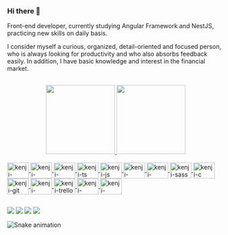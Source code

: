 ### Hi there 👋

<p>Front-end developer, currently studying Angular Framework  and NestJS, practicing new skills on daily basis.</p>
<p>I consider myself a curious, organized, detail-oriented and focused person, who is always looking for productivity and who also absorbs feedback easily. In addition, I have basic knowledge and interest in the financial market.</p>

##

<div align="center">
  <a href="https://github.com/iwatanikenji" target="_blank">
  <img height="160em" src="https://github-readme-stats.vercel.app/api?username=iwatanikenji&show_icons=true&theme=apprentice&include_all_commits=true&count_private=true"/>
  <img height="160em" src="https://github-readme-stats.vercel.app/api/top-langs/?username=iwatanikenji&layout=compact&langs_count=7&theme=apprentice "/>
</div>
  
<div style="display: inline_block"><br>
  <img align="center" alt="kenji-nextjs" height="37,5" width="50" src="https://cdn.jsdelivr.net/gh/devicons/devicon/icons/nextjs/nextjs-original.svg" />
  <img align="center" alt="kenji-reactjs" height="37,5" width="50" src="https://cdn.jsdelivr.net/gh/devicons/devicon/icons/react/react-original.svg" />
  <img align="center" alt="kenji-angular" height="37,5" width="50" src="https://cdn.jsdelivr.net/gh/devicons/devicon/icons/angularjs/angularjs-plain.svg" />

  <img align="center" alt="kenji-ts" height="37,5" width="50" src="https://cdn.jsdelivr.net/gh/devicons/devicon/icons/typescript/typescript-plain.svg" />
  <img align="center" alt="kenji-js" height="37,5" width="50" src="https://cdn.jsdelivr.net/gh/devicons/devicon/icons/javascript/javascript-plain.svg" />
  
  <img align="center" alt="kenji-nestjs" height="37,5" width="50" src="https://cdn.jsdelivr.net/gh/devicons/devicon/icons/nestjs/nestjs-plain.svg" />
  <img align="center" alt="kenji-nodejs" height="37,5" width="50" src="https://cdn.jsdelivr.net/gh/devicons/devicon/icons/nodejs/nodejs-plain.svg" />
  
  <img align="center" alt="kenji-sass" height="37,5" width="50" src="https://cdn.jsdelivr.net/gh/devicons/devicon/icons/sass/sass-original.svg" />
  
  <img align="center" alt="kenji-c" height="37,5" width="50" src="https://cdn.jsdelivr.net/gh/devicons/devicon/icons/c/c-plain.svg" />
  <img align="center" alt="kenji-git" height="37,5" width="50" src="https://cdn.jsdelivr.net/gh/devicons/devicon/icons/git/git-plain.svg" />
  <img align="center" alt="kenji-figma" height="37,5" width="50" src="https://cdn.jsdelivr.net/gh/devicons/devicon/icons/figma/figma-original.svg"/>
  <img align="center" alt="kenji-trello" height="37,5" width="50" src="https://cdn.jsdelivr.net/gh/devicons/devicon/icons/trello/trello-plain.svg"/>
  
  <img align="center" alt="kenji-mongodb" height="37,5" width="50" src="https://cdn.jsdelivr.net/gh/devicons/devicon/icons/mongodb/mongodb-original.svg" />
  <img align="center" alt="kenji-firebase" height="37,5" width="50" src="https://cdn.jsdelivr.net/gh/devicons/devicon/icons/firebase/firebase-plain.svg" />
</div>
  
  ##
  
<div> 
  <a href = "https://www.linkedin.com/in/kleverson-kenji-iwatani/"><img src="https://img.shields.io/badge/LinkedIn-0077B5?style=for-the-badge&logo=linkedin&logoColor=white" target="_blank"></a>
  <a href = "mailto:kleverson@alunos.utfpr.edu.br"><img src="https://img.shields.io/badge/Gmail-D14836?style=for-the-badge&logo=gmail&logoColor=white" target="_blank"></a>
  <a href="https://instagram.com/kleverson.iwatani" target="_blank"><img src="https://img.shields.io/badge/-Instagram-%23E4405F?style=for-the-badge&logo=instagram&logoColor=white" target="_blank"></a>
  <a href="https://app.rocketseat.com.br/me/kleverson-kenji-iwatani-05940" target="_blank"><img src="https://img.shields.io/badge/Rocketseat-%237159c1?style=for-the-badge&logo=react&logoColor=white" target="_blank"></a>
  
![Snake animation](https://github.com/iwatanikenji/iwatanikenji/blob/output/github-contribution-grid-snake.svg)
</div>
